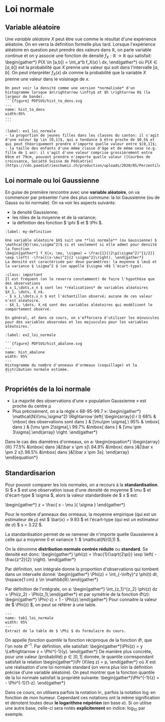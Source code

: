 # Loi normale

## Variable aléatoire

Une *variable aléatoire* $X$ peut être vue comme le résultat d'une expérience aléatoire. On en verra la définition formelle plus tard. Lorsque l'expérience aléatoire en question peut prendre des valeurs dans $\mathbb{R}$, on parle variable continue et on y associe une fonction de densité $f_X:\mathbb{R} \rightarrow\mathbb{R}$ qui satisfait:
\begin{gather*}
    P(X \in [a,b]) = \int_a^b f_X(x) \ dx,
\end{gather*}
où $P(X \in [a,b])$ est la probabilité que $X$ prenne une valeur qui soit dans l'intervalle $[a,b]$. 
On peut interpréter $f_X(x) \ dx$ comme la probabilité que la variable $X$ prenne une valeur dans le voisinage de $x$. 

````{note} Une première intuition du concept de fonction de densité
On peut voir la densité comme une version *normalisée* d'un histogramme lorsque $n\rightarrow \infty$ et $h \rightarrow 0$ (la largeur de bande).
```{figure} PDFSVG/hist_to_dens.svg
---
name: hist_to_dens
width:95%
---
```
````

````{prf:example} Exemples de variables aléatoires continues
:label: ex1_loi_normale
- la proportion de jeunes filles dans les classes du canton: il s'agit d'une valeur $p \in [0,1]$, qui a tendance à être proche de $0.5$ et qui peut théoriquement prendre n'importe quelle valeur entre $[0,1]$;
- la taille des enfants d'une même classe d'âge et de même sexe (e.g. fille de 1 an): il s'agit d'une valeur comprise grossièrement entre 69cm et 79cm, pouvant prendre n'importe quelle valeur ([Courbes de croissance, Société Suisse de Pédiatrie](https://cdn.paediatrieschweiz.ch/production/uploads/2020/05/Perzentilen_2012_09_15_SGP_f.pdf)).
````

## Loi normale ou loi Gaussienne

En guise de première rencontre avec une **variable aléatoire**, on va commencer par présenter l'une des plus commune: la loi Gaussienne (ou de Gauss ou loi normale). On va voir les aspects suivants:
- la densité Gaussienne;
- les rôles de la moyenne et de la variance;
- la définition des fonction $ \phi $ et $ \Phi $.

````{prf:definition} Varibale aléatoire normale
:label: my-definition

Une variable aléatoire $X$ suit une **loi normale** (ou Gaussienne) $ \mathcal{N}(\mu,\sigma^2)$ si et seulement si elle admet pour densité la fonction
\begin{gather*} f_X(x; \mu, \sigma) = \frac{1}{(2\pi\sigma^2)^{1/2}} \exp \left( -\frac{(x-\mu)^2}{2 \sigma^2}\right). \end{gather*}
La densité est caractérisée par deux paramètres: la moyenne $ \mu$ et la variance $ \sigma^2 $ (on appelle $\sigma >0$ l'écart-type).
````

````{admonition} Différence entre variable aléatoire et échantillon
:class: important
Il est fréquent (on le reverra constamment) de faire l'hypothèse que des observations
$ x_1,\dots,x_n $ sont les *réalisations* de variables aléatoires $X_1, \dots, X_n$.
- $ x_1,\dots,x_n $ est l'échantillon observé; aucune de ces valeur n'est aléatoire.
- $X_1, \dots, X_n$ sont des variables aléatoires qui modélisent le comportement observé. 

En général, et dans ce cours, on s'efforcera d'utiliser les minuscules pour des variables observées et les majuscules pour les variables aléatoires.`
````

````{prf:example} Exemple de loi normale: nombre d'anneaux d'ormeaux
:label: ex2_loi_normale

```{figure} PDFSVG/hist_abalone.svg
---
name: hist_abalone
width: 95%
---
Histogramme du nombre d'anneaux d'ormeaux (coquillage) et la distribution normale estimée.
```
````

## Propriétés de la loi normale
- La majorité des observations d'une « population Gaussienne » est proche du centre $\mu$
- Plus précisément, on a la règle « 68-95-99.7 »:
\begin{gather*}  \mathcal{N}(\mu,\sigma^2) \Rightarrow \left\{
                    \begin{array}{l r l}
                    68\% & \mbox{ des observations sont dans } & [\mu\pm \sigma],\\
                    95\% & \mbox{ dans }                       & [\mu \pm 2\sigma],\\
                    99.7\% &\mbox{ dans }                      & [\mu \pm 3\sigma].\end{array} \right.
\end{gather*}

Dans le cas des diamètres d'ormeaux, on a:
\begin{equation*}
\begin{array}{lll}
        77.5\% &\mbox{ dans }&[\bar x \pm s]\\
        94.9\% &\mbox{ dans }&[\bar x \pm 2 s]\\
        98.5\% &\mbox{ dans }&[\bar x \pm 3s].
\end{array}
\end{equation*}

## Standardisarion

Pour pouvoir comparer les lois normales, on a recours à la **standardisation**.
Si $ x $ est une observation issue d'une densité de moyenne $ \mu $ et d'écart-type $ \sigma $, alors la valeur standardisée de $ x $ est:
    
\begin{gather*} z = \frac{ x - \mu }{ \sigma } \end{gather*}
    
Pour le nombre d'anneaux des ormeaux, la moyenne empirique (qui est un estimateur de $\mu$)  est $ \bar{x} = 9.93 $ et l'écart-type (qui est un estimateur de $\sigma$) $ s = 3.22 $.

La standardisation permet de se ramener de n'importe quelle Gaussienne à celle qui a moyenne 0 et variance 1: $ \mathcal{N}(0,1) $.

On la dénomme **distribution normale centrée réduite** ou **standard**. Sa densité est donc:
\begin{gather*} \phi(z) = \frac{1}{\sqrt{2\pi}} \exp \left( -\frac{z^2}{2} \right). \end{gather*}

Par définition, son intégrale donne la proportion d'observations qui tombent dans un intervalle donné:
\begin{gather*} \Phi(z) = \int_{-\infty}^z \phi(t) dt, \hspace{1 cm} z \in \mathbb{R}.\end{gather*}

Par définition de l'intégrale, on a:
 \begin{gather*} \int_{z_1}^{z_2} \phi(z) dz = \Phi(z_2) - \Phi(z_1),\end{gather*}
et par symétrie de la fonction $\Phi(z)$:
\begin{gather*} \Phi(-z) = 1 - \Phi(z).\end{gather*}
Pour connaitre la valeur de $ \Phi(z) $, on peut se référer à une table.

```{figure} latex/PDFSVG/tab1_loi_normale.svg
---
name: tab1_loi_normale
width: 95%
---
Extrait de la table de $ \Phi $ du formulaire du cours.
```

On appelle *fonction quantile* la fonction réciproque de la fonction $\Phi,$ que l'on note $\Phi^{-1}.$
Par définition, elle satisfait:
\begin{gather*}\Phi(z) = y \Leftrightarrow z = \Phi^{-1}(y). \end{gather*}
De manière plus concrète, pour une valeur (probabilité) $p\in ]0,1[$ donnée, le quantile correspondant satisfait la relation
\begin{gather*}\Pr (X\leq z) = p, \end{gather*}
où $X$ est une réalisation d'une loi normale standard (on verra plus loin la définition précise d'une variable aléatoire).
On peut montrer que la fonction quantile de la loi normale satisfait la propriété suivante:
\begin{gather*}\Phi^{-1}(z) = - \Phi^{-1}(1-z). \end{gather*}

Dans ce cours, on utilisera parfois la notation $\ln$, parfois la notation $\log$ en fonction de mon humeur. Cependant ces notations ont la même signification et dénotent toutes deux
**le logarithme népérien** (en base $e$). Si on utilise une autre base, celle-ci sera notés **explicitement** en indice:  $\log_{10}$ par exemple. 
